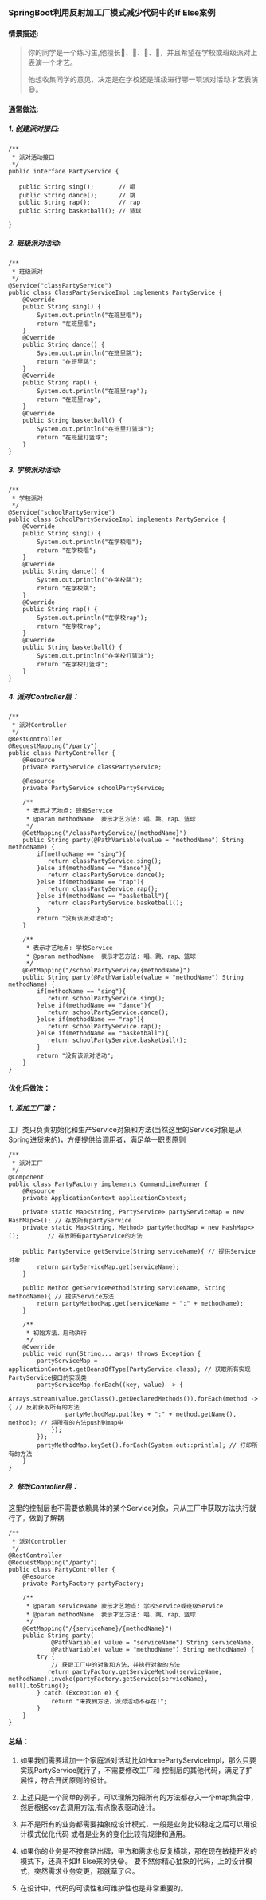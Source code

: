 ### SpringBoot利用反射加工厂模式减少代码中的If Else案例

#### 情景描述:
>你的同学是一个练习生,他擅长🎤、💃、👅、🏀，并且希望在学校或班级派对上表演一个才艺。
> 
>他想收集同学的意见，决定是在学校还是班级进行哪一项派对活动才艺表演😄。

#### 通常做法:
##### 1. 创建派对接口:
```
/**
 * 派对活动接口
 */
public interface PartyService {

   public String sing();       // 唱
   public String dance();      // 跳
   public String rap();        // rap
   public String basketball(); // 篮球

}
```

##### 2. 班级派对活动:
```
/**
 * 班级派对
 */
@Service("classPartyService")
public class ClassPartyServiceImpl implements PartyService {
    @Override
    public String sing() {
        System.out.println("在班里唱");
        return "在班里唱";
    }
    @Override
    public String dance() {
        System.out.println("在班里跳");
        return "在班里跳";
    }
    @Override
    public String rap() {
        System.out.println("在班里rap");
        return "在班里rap";
    }
    @Override
    public String basketball() {
        System.out.println("在班里打篮球");
        return "在班里打篮球";
    }
}
```

##### 3. 学校派对活动:
```
/**
 * 学校派对
 */
@Service("schoolPartyService")
public class SchoolPartyServiceImpl implements PartyService {
    @Override
    public String sing() {
        System.out.println("在学校唱");
        return "在学校唱";
    }
    @Override
    public String dance() {
        System.out.println("在学校跳");
        return "在学校跳";
    }
    @Override
    public String rap() {
        System.out.println("在学校rap");
        return "在学校rap";
    }
    @Override
    public String basketball() {
        System.out.println("在学校打篮球");
        return "在学校打篮球";
    }
}
```

##### 4. 派对Controller层：
```
/**
 * 派对Controller
 */
@RestController
@RequestMapping("/party")
public class PartyController {
    @Resource
    private PartyService classPartyService;

    @Resource
    private PartyService schoolPartyService;

    /**
     * 表示才艺地点: 班级Service
     * @param methodName  表示才艺方法: 唱、跳、rap、篮球
     */
    @GetMapping("/classPartyService/{methodName}")
    public String party(@PathVariable(value = "methodName") String methodName) {
        if(methodName == "sing"){
           return classPartyService.sing();
        }else if(methodName == "dance"){
           return classPartyService.dance();
        }else if(methodName == "rap"){
           return classPartyService.rap();
        }else if(methodName == "basketball"){
           return classPartyService.basketball();
        }
        return "没有该派对活动";
    }
    
    /**
     * 表示才艺地点: 学校Service
     * @param methodName  表示才艺方法: 唱、跳、rap、篮球
     */
    @GetMapping("/schoolPartyService/{methodName}")
    public String party(@PathVariable(value = "methodName") String methodName) {
        if(methodName == "sing"){
           return schoolPartyService.sing();
        }else if(methodName == "dance"){
           return schoolPartyService.dance();
        }else if(methodName == "rap"){
           return schoolPartyService.rap();
        }else if(methodName == "basketball"){
           return schoolPartyService.basketball();
        }
        return "没有该派对活动";
    }
}

```

#### 优化后做法：

##### 1. 添加工厂类：
工厂类只负责初始化和生产Service对象和方法(当然这里的Service对象是从Spring进货来的)，方便提供给调用者，满足单一职责原则
```
/**
 * 派对工厂
 */
@Component
public class PartyFactory implements CommandLineRunner {
    @Resource
    private ApplicationContext applicationContext;

    private static Map<String, PartyService> partyServiceMap = new HashMap<>(); // 存放所有partyService
    private static Map<String, Method> partyMethodMap = new HashMap<>();        // 存放所有partyService的方法

    public PartyService getService(String serviceName){ // 提供Service对象
        return partyServiceMap.get(serviceName);
    }

    public Method getServiceMethod(String serviceName, String methodName){ // 提供Service方法
        return partyMethodMap.get(serviceName + ":" + methodName);
    }

    /**
     * 初始方法，启动执行
     */
    @Override
    public void run(String... args) throws Exception {
        partyServiceMap = applicationContext.getBeansOfType(PartyService.class); // 获取所有实现PartyService接口的实现类
        partyServiceMap.forEach((key, value) -> {
            Arrays.stream(value.getClass().getDeclaredMethods()).forEach(method -> { // 反射获取所有的方法
                partyMethodMap.put(key + ":" + method.getName(), method); // 将所有的方法push到map中
            });
        });
        partyMethodMap.keySet().forEach(System.out::println); // 打印所有的方法
    }
}
```

##### 2. 修改Controller层：
这里的控制层也不需要依赖具体的某个Service对象，只从工厂中获取方法执行就行了，做到了解耦
```
/**
 * 派对Controller
 */
@RestController
@RequestMapping("/party")
public class PartyController {
    @Resource
    private PartyFactory partyFactory;

    /**
     * @param serviceName 表示才艺地点: 学校Service或班级Service
     * @param methodName  表示才艺方法: 唱、跳、rap、篮球
     */
    @GetMapping("/{serviceName}/{methodName}")
    public String party(
            @PathVariable( value = "serviceName") String serviceName,
            @PathVariable( value = "methodName") String methodName) {
        try {
            // 获取工厂中的对象和方法，并执行对象的方法
           return partyFactory.getServiceMethod(serviceName, methodName).invoke(partyFactory.getService(serviceName), null).toString();
        } catch (Exception e) {
            return "未找到方法，派对活动不存在!";
        }
    }
}
```

#### 总结：

1. 如果我们需要增加一个家庭派对活动比如HomePartyServiceImpl，那么只要实现PartyService就行了，不需要修改工厂和
   控制层的其他代码，满足了扩展性，符合开闭原则的设计。


2. 上述只是一个简单的例子，可以理解为把所有的方法都存入一个map集合中，然后根据key去调用方法,有点像表驱动设计。


3. 并不是所有的业务都需要抽象成设计模式，一般是业务比较稳定之后可以用设计模式优化代码
   或者是业务的变化比较有规律和通用。
   

4. 如果你的业务是不按套路出牌，甲方和需求也反复横跳，那在现在敏捷开发的模式下，还真不如If Else来的快😂。
   要不然你精心抽象的代码，上的设计模式，突然需求业务变更，那就草了😥。
   
   
5. 在设计中，代码的可读性和可维护性也是非常重要的。
   